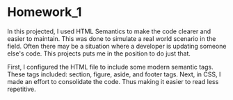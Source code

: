 # Homework_1

In this projected, I used HTML Semantics to make the code clearer and easier to maintain. This was done to simulate a real world scenario in the field. Often there may be a situation where a developer is updating someone else's code. This projects puts me in the position to do just that.
 
First, I configured the HTML file to include some modern semantic tags. These tags included: section, figure, aside, and footer tags. Next, in CSS, I made an effort to consolidate the code. Thus making it easier to read less repetitive. 
